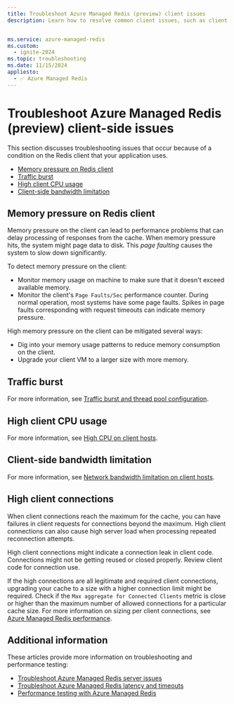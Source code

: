 ```yaml
---
title: Troubleshoot Azure Managed Redis (preview) client issues
description: Learn how to resolve common client issues, such as client memory pressure, traffic burst, high CPU, limited bandwidth, large requests, or large response size, when using Azure Managed Redis.


ms.service: azure-managed-redis
ms.custom:
  - ignite-2024
ms.topic: troubleshooting
ms.date: 11/15/2024
appliesto:
  - ✅ Azure Managed Redis
---
```

# Troubleshoot Azure Managed Redis (preview) client-side issues

This section discusses troubleshooting issues that occur because of a condition on the Redis client that your application uses.

- [Memory pressure on Redis client](#memory-pressure-on-redis-client)
- [Traffic burst](#traffic-burst)
- [High client CPU usage](#high-client-cpu-usage)
- [Client-side bandwidth limitation](#client-side-bandwidth-limitation)

## Memory pressure on Redis client

Memory pressure on the client can lead to performance problems that can delay processing of responses from the cache. When memory pressure hits, the system might page data to disk. This _page faulting_ causes the system to slow down significantly.

To detect memory pressure on the client:

- Monitor memory usage on machine to make sure that it doesn't exceed available memory.
- Monitor the client's `Page Faults/Sec` performance counter. During normal operation, most systems have some page faults. Spikes in page faults corresponding with request timeouts can indicate memory pressure.

High memory pressure on the client can be mitigated several ways:

- Dig into your memory usage patterns to reduce memory consumption on the client.
- Upgrade your client VM to a larger size with more memory.

## Traffic burst

For more information, see [Traffic burst and thread pool configuration](troubleshoot-timeouts.md#traffic-burst-and-thread-pool-configuration).

## High client CPU usage

For more information, see [High CPU on client hosts](troubleshoot-timeouts.md#high-cpu-on-client-hosts).

## Client-side bandwidth limitation

For more information, see [Network bandwidth limitation on client hosts](troubleshoot-timeouts.md#network-bandwidth-limitation-on-client-hosts).

## High client connections

When client connections reach the maximum for the cache, you can have failures in client requests for connections beyond the maximum. High client connections can also cause high server load when processing repeated reconnection attempts.

High client connections might indicate a connection leak in client code. Connections might not be getting reused or closed properly. Review client code for connection use.

If the high connections are all legitimate and required client connections, upgrading your cache to a size with a higher connection limit might be required. Check if the `Max aggregate for Connected Clients` metric is close or higher than the maximum number of allowed connections for a particular cache size. For more information on sizing per client connections, see [Azure Managed Redis performance](planning-faq.yml).

## Additional information

These articles provide more information on troubleshooting and performance testing:

- [Troubleshoot Azure Managed Redis server issues](troubleshoot-server.md)
- [Troubleshoot Azure Managed Redis latency and timeouts](troubleshoot-timeouts.md)
- [Performance testing with Azure Managed Redis](best-practices-performance.md)
